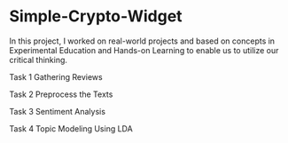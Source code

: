 # Simple-Crypto-Widget
In this project, I worked on real-world projects and based on concepts in Experimental Education and Hands-on Learning to enable us to utilize our critical thinking. 

Task 1 Gathering Reviews

Task 2 Preprocess the Texts

Task 3 Sentiment Analysis

Task 4 Topic Modeling Using LDA
